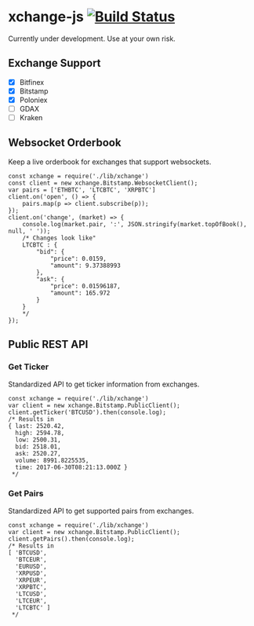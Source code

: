 # xchange-js [![Build Status](https://travis-ci.org/connorgiles/xchange-js.svg?branch=master)](https://travis-ci.org/connorgiles/xchange-js)
Currently under development. Use at your own risk.

## Exchange Support
- [x] Bitfinex
- [x] Bitstamp
- [x] Poloniex
- [ ] GDAX
- [ ] Kraken

## Websocket Orderbook
Keep a live orderbook for exchanges that support websockets.
```node
const xchange = require('./lib/xchange')
const client = new xchange.Bitstamp.WebsocketClient();
var pairs = ['ETHBTC', 'LTCBTC', 'XRPBTC']
client.on('open', () => {
	pairs.map(p => client.subscribe(p));
});
client.on('change', (market) => {
	console.log(market.pair, ':', JSON.stringify(market.topOfBook(), null, ' '));
	/* Changes look like"
	LTCBTC : {
 		"bid": {
  			"price": 0.0159,
  			"amount": 9.37388993
 		},
 		"ask": {
  			"price": 0.01596187,
  			"amount": 165.972
 		}
	}
	*/
});
```
## Public REST API
### Get Ticker
Standardized API to get ticker information from exchanges.
```node
const xchange = require('./lib/xchange')
var client = new xchange.Bitstamp.PublicClient();
client.getTicker('BTCUSD').then(console.log);
/* Results in
{ last: 2520.42,
  high: 2594.78,
  low: 2500.31,
  bid: 2518.01,
  ask: 2520.27,
  volume: 8991.8225535,
  time: 2017-06-30T08:21:13.000Z }
 */
```
### Get Pairs
Standardized API to get supported pairs from exchanges.
```node
const xchange = require('./lib/xchange')
var client = new xchange.Bitstamp.PublicClient();
client.getPairs().then(console.log);
/* Results in
[ 'BTCUSD',
  'BTCEUR',
  'EURUSD',
  'XRPUSD',
  'XRPEUR',
  'XRPBTC',
  'LTCUSD',
  'LTCEUR',
  'LTCBTC' ]
 */
```
